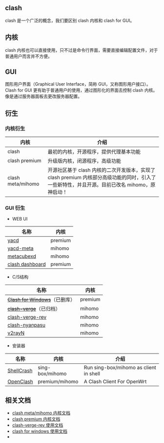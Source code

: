 ## clash

clash 是一个广泛的概念，我们要区别 clash 内核和 clash for GUI。

## 内核

clash 内核也可以直接使用，只不过是命令行界面，需要直接编辑配置文件，对于普通用户而言并不方便。

## GUI

图形用户界面（Graphical User Interface，简称 GUI，又称图形用户接口）。Clash for GUI 更有助于普通用户的使用，通过图形化的界面去控制 clash 内核。像是通过服务器面板去更改服务器配置。

## 衍生

### 内核衍生

| 内核              | 介绍                                                         |
| ----------------- | ------------------------------------------------------------ |
| clash             | 最初的内核，开源程序，提供代理基本功能                       |
| clash premium     | 升级版内核，闭源程序，高级功能                               |
| clash meta/mihomo | 开源社区基于 clash 内核的二次开发版本，实现了 clash premium 内核部分高级功能的同时，引入了一些新特性，并且开源。目前已改名 mihomo，原神启动！ |

### GUI 衍生

- WEB UI

| 名称                                                         | 内核    |
| ------------------------------------------------------------ | ------- |
| [yacd](https://github.com/haishanh/yacd)                     | premium |
| [yacd-meta](https://github.com/MetaCubeX/Yacd-meta)          | mihomo  |
| [metacubexd](https://github.com/MetaCubeX/metacubexd)        | mihomo  |
| [clash dashboard](https://github.com/noahss/clash-dashboard) | premium |

- C/S结构

| 名称                                                         | 内核    |
| ------------------------------------------------------------ | ------- |
| [~~Clash for Windows~~](https://github.com/Fndroid/clash_for_windows_pkg)（已删库） | premium |
|[~~clash-verge~~](https://github.com/zzzgydi/clash-verge/tree/main)（已归档）|mihomo|
| [clash-verge-rev](https://github.com/clash-verge-rev/clash-verge-rev) | mihomo  |
| [clash-nyanpasu](https://github.com/LibNyanpasu/clash-nyanpasu) | mihomo  |
| [v2rayN](https://github.com/2dust/v2rayN) | mihomo |

- 安装器

| 名称                                                | 内核            | 介绍                                   |
| --------------------------------------------------- | --------------- | -------------------------------------- |
| [ShellCrash](https://github.com/juewuy/ShellCrash)  | sing-box/mihomo | Run sing-box/mihomo as client in shell |
| [OpenClash](https://github.com/vernesong/OpenClash) | premium/mihomo  | A Clash Client For OpenWrt             |

## 相关文档

- [clash meta/mihomo 内核文档](https://wiki.metacubex.one/)
- [clash premium 内核文档](https://clash.wiki)
- [clash-verge-rev 使用文档](https://clash-verge-rev.github.io/)
- [clash for windows 使用文档](https://docs.gtk.pw/)
- 
